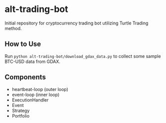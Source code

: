 # alt-trading-bot
Initial repository for cryptocurrency trading bot utilizing Turtle Trading method.

## How to Use
Run `python alt-trading-bot/download_gdax_data.py` to collect some sample BTC-USD data from GDAX.

## Components
* heartbeat-loop (outer loop)
* event-loop (inner loop)
* ExecutionHandler
* Event
* Strategy
* Portfolio
